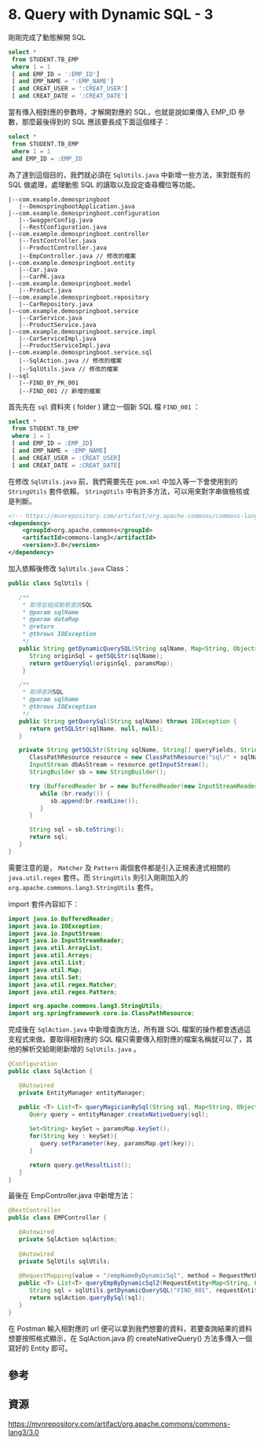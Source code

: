 # 8. Query with Dynamic SQL - 3
剛剛完成了動態解開 SQL 

``` SQL
select *
 from STUDENT.TB_EMP
 where 1 = 1
 [ and EMP_ID = ':EMP_ID']
 [ and EMP_NAME = ':EMP_NAME']
 [ and CREAT_USER = ':CREAT_USER']
 [ and CREAT_DATE = ':CREAT_DATE']
```

當有傳入相對應的參數時，才解開對應的 SQL，也就是說如果傳入 EMP_ID 參數，那麼最後得到的 SQL 應該要長成下面這個樣子：

``` SQL
select *
 from STUDENT.TB_EMP
 where 1 = 1
 and EMP_ID = :EMP_ID
```

為了達到這個目的，我們就必須在 `SqlUtils.java` 中新增一些方法，來對既有的 SQL 做處理，處理動態 SQL 的讀取以及設定查尋欄位等功能。

``` 
|--com.example.demospringboot
   |--DemospringbootApplication.java
|--com.example.demospringboot.configuration
   |--SwaggerConfig.java
   |--RestConfiguration.java
|--com.example.demospringboot.controller
   |--TestController.java
   |--ProductController.java
   |--EmpController.java // 修改的檔案
|--com.example.demospringboot.entity
   |--Car.java
   |--CarPK.java
|--com.example.demospringboot.model
   |--Product.java
|--com.example.demospringboot.repository
   |--CarRepository.java
|--com.example.demospringboot.service
   |--CarService.java
   |--ProductService.java
|--com.example.demospringboot.service.impl
   |--CarServiceImpl.java
   |--ProductServiceImpl.java
|--com.example.demospringboot.service.sql
   |--SqlAction.java // 修改的檔案
   |--SqlUtils.java // 修改的檔案
|--sql
   |--FIND_BY_PK_001
   |--FIND_001 // 新增的檔案
```

首先先在 `sql` 資料夾 ( folder ) 建立一個新 SQL 檔 `FIND_001` ：

``` SQL
select *
 from STUDENT.TB_EMP
 where 1 = 1
 [ and EMP_ID = :EMP_ID]
 [ and EMP_NAME = :EMP_NAME]
 [ and CREAT_USER = :CREAT_USER]
 [ and CREAT_DATE = :CREAT_DATE]
```

在修改 `SqlUtils.java` 前，我們需要先在 `pom.xml` 中加入等一下會使用到的 `StringUtils` 套件依賴， `StringUtils` 中有許多方法，可以用來對字串做檢核或是判斷。

``` xml
<!-- https://mvnrepository.com/artifact/org.apache.commons/commons-lang3 -->
<dependency>
    <groupId>org.apache.commons</groupId>
    <artifactId>commons-lang3</artifactId>
    <version>3.0</version>
</dependency>
```

加入依賴後修改 `SqlUtils.java` Class：

``` java
public class SqlUtils {

   /**
    * 取得並組成動態查詢SQL
    * @param sqlName
    * @param dataMap
    * @return
    * @throws IOException
    */
   public String getDynamicQuerySQL(String sqlName, Map<String, Object> paramsMap) throws IOException {
      String originSql = getSQLStr(sqlName);
      return getQuerySql(originSql, paramsMap);
    }

   /**
    * 取得查詢SQL
    * @param sqlName
    * @throws IOException
    */
   public String getQuerySql(String sqlName) throws IOException {
      return getSQLStr(sqlName, null, null);
   }

   private String getSQLStr(String sqlName, String[] queryFields, String[] orderBy) throws IOException {
      ClassPathResource resource = new ClassPathResource("sql/" + sqlName);
      InputStream dbAsStream = resource.getInputStream();
      StringBuilder sb = new StringBuilder();

      try (BufferedReader br = new BufferedReader(new InputStreamReader(dbAsStream))) {
         while (br.ready()) {
            sb.append(br.readLine());
         }
      }

      String sql = sb.toString();
      return sql;
   }
}
```

需要注意的是， `Matcher` 及 `Pattern` 兩個套件都是引入正規表達式相關的 `java.util.regex` 套件。而 `StringUtils` 則引入剛剛加入的 `org.apache.commons.lang3.StringUtils` 套件。

import 套件內容如下：

``` java
import java.io.BufferedReader;
import java.io.IOException;
import java.io.InputStream;
import java.io.InputStreamReader;
import java.util.ArrayList;
import java.util.Arrays;
import java.util.List;
import java.util.Map;
import java.util.Set;
import java.util.regex.Matcher;
import java.util.regex.Pattern;

import org.apache.commons.lang3.StringUtils;
import org.springframework.core.io.ClassPathResource;
```

完成後在 `SqlAction.java` 中新增查詢方法，所有跟 SQL 檔案的操作都會透過這支程式來做。要取得相對應的 SQL 檔只需要傳入相對應的檔案名稱就可以了，其他的解析交給剛剛新增的 `SqlUtils.java` 。

``` java
@Configuration
public class SqlAction {

   @Autowired
   private EntityManager entityManager;

   public <T> List<T> queryMagicianBySql(String sql, Map<String, Object> paramsMap) {
      Query query = entityManager.createNativeQuery(sql);
        
      Set<String> keySet = paramsMap.keySet();
      for(String key : keySet){
         query.setParameter(key, paramsMap.get(key));
      }

      return query.getResultList();
   }
}
```

最後在 EmpController.java 中新增方法：

``` java
@RestController
public class EMPController {

   @Autowired
   private SqlAction sqlAction;
    
   @Autowired
   private SqlUtils sqlUtils;
 
   @RequestMapping(value = "/empNameByDynamicSql", method = RequestMethod.GET)
   public <T> List<T> queryEmpByDynamicSql2(RequestEntity<Map<String, Object>> requestEntity) throws IOException{
      String sql = sqlUtils.getDynamicQuerySQL("FIND_001", requestEntity.getBody());
      return sqlAction.queryBySql(sql);
   }
}
```

在 Postman 輸入相對應的 url 便可以拿到我們想要的資料，若要查詢結果的資料想要按照格式顯示，在 SqlAction.java 的 createNativeQuery() 方法多傳入一個寫好的 Entity 即可。

## 參考

## 資源

https://mvnrepository.com/artifact/org.apache.commons/commons-lang3/3.0 
